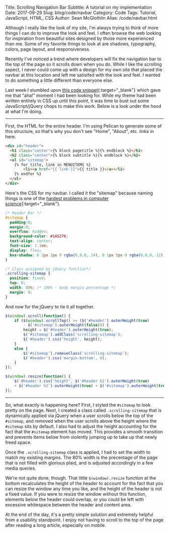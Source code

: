 Title: Scrolling Navigation Bar
Subtitle: A tutorial on my implementation
Date: 2017-09-29
Slug: blog/code/navbar
Category: Code
Tags: Tutorial, JavaScript, HTML, CSS
Author: Sean McGlothlin
Alias: /code/navbar.html

Although I really like the look of my site, I'm always trying to think of more things I can do to improve the look and feel. I often browse the web looking for inspiration from beautiful sites designed by those more experienced than me. Some of my favorite things to look at are shadows, typography, colors, page layout, and responsiveness.

Recently I've noticed a trend where developers will fix the navigation bar to the top of the page so it scrolls down when you do. While I like the scrolling aspect, I never could come up with a design for my own site that placed the navbar at this location and left me satisifed with the look and feel. I wanted to do something a little different than everyone else.

Last week I stumbled upon [this code snippet](https://codepen.io/JGallardo/pen/lJoyk){:target="\_blank"} which gave me that "aha!" moment I had been looking for. While my theme had been written entirely in CSS up until this point, it was time to bust out some JavaScript/jQuery chops to make this work. Below is a look under the hood at what I'm doing.

---

First, the HTML for the entire header. I'm using Pelican to generate some of this structure, so that's why you don't see "Home", "About", etc. links in here.

```html
<div id="header">
  <h1 class="center">{% block pagetitle %}{% endblock %}</h1>
  <h2 class="center">{% block subtitle %}{% endblock %}</h2>
  <ul id="sitemap">
    {% for title, link in MENUITEMS %}
        <li><a href="{{ link }}">{{ title }}</a></li>
    {% endfor %}
  </ul>
</div>
```

Here's the CSS for my navbar. I called it the "sitemap" because naming things is one of the [hardest problems in computer science](https://twitter.com/codinghorror/status/506010907021828096?lang=en){:target="\_blank"}.

```css
/* Header Bar */
#sitemap {
  padding:0;
  margin:0;
  overflow: hidden;
  background-color: #1A5276;
  text-align: center;
  font-size: 1.1em;
  display: flex;
  box-shadow: 0 2px 2px 0 rgba(0,0,0,.14), 0 1px 5px 0 rgba(0,0,0,.12), 0 3px 1px -2px rgba(0,0,0,.2);
}

/* Class assigned by jQuery function*/
.scrolling-sitemap {
  position: fixed;
  top: 0;
  width: 80%; /* 100% - body margin percentage */
  margin: 0;
}
```


And now for the jQuery to tie it all together.

```javascript
$(window).scroll(function() {
	if ($(window).scrollTop() >= ($('#header').outerHeight(true)
		- $('#sitemap').outerHeight(false))) {
		height = $('#header').outerHeight(true);
		$('#sitemap').addClass('scrolling-sitemap');
		$('#header').css('height', height);
	}
	else {
		$('#sitemap').removeClass('scrolling-sitemap');
		$('#header').css('margin-bottom', 0);
	}
});

$(window).resize(function() {
	$('#header').css('height', $('#header h1').outerHeight(true)
	+ $('#header h2').outerHeight(true) + $('#sitemap').outerHeight(true));
});
```

---

So, what exactly is happening here? First, I styled the `#sitemap` to look pretty on the page. Next, I created a class called `.scrolling-sitemap` that is dynamically applied via jQuery when a user scrolls below the top of the `#sitemap`, and removed when the user scrolls above the height where the `#sitemap` sits by default. I also had to adjust the height accounting for the fact that the `#sitemap` element has moved. This provides a smooth transition and prevents items below from violently jumping up to take up that newly freed space.

Once the `.scrolling-sitemap` class is applied, I had to set the width to match my existing margins. The 80% width is the precentage of the page that is not filled with glorious plaid, and is adjusted accordingly in a few media queries.

We're not quite done, though. That little `$(window).resize` function at the bottom recalculates the height of the header to account for the fact that you can resize the window any time you like, and the height of the header is not a fixed value. If you were to resize the window without this function, elements below the header could overlap, or you could be left with excessive whitespace between the header and content area.

At the end of the day, it's a pretty simple solution and extremely helpful from a usability standpoint. I enjoy not having to scroll to the top of the page after reading a long article, especially on mobile.